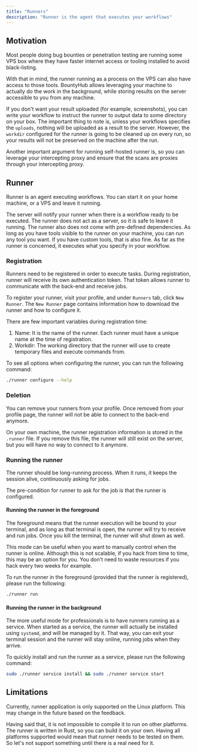 ```yaml
---
title: "Runners"
description: "Runner is the agent that executes your workflows"
---
```


## Motivation

Most people doing bug bounties or penetration testing are running some VPS box where they have faster internet access or tooling installed to avoid black-listing.

With that in mind, the runner running as a process on the VPS can also have access to those tools. BountyHub allows leveraging your machine to actually do the work in the background, while storing results on the server accessible to you from any machine.

If you don't want your result uploaded (for example, screenshots), you can write your workflow to instruct the runner to output data to some directory on your box.
The important thing to note is, unless your workflows specifies the `uploads`, nothing will be uploaded as a result to the server. However, the `workdir` configured for the runner is going to be cleaned up on every run, so your results will not be preserved on the machine after the run.

Another important argument for running self-hosted runner is, so you can leverage your intercepting proxy and ensure that the scans are proxies through your intercepting proxy.

## Runner

Runner is an agent executing workflows. You can start it on your home machine, or a VPS and leave it running.

The server will notify your runner when there is a workflow ready to be executed. The runner does not act as a server,
so it is safe to leave it running. The runner also does not come with pre-defined dependencies. As long as you have tools visible to the runner on your machine, you can run any tool you want. If you have custom tools, that is also fine. As far as the runner is concerned, it executes what you specify in your workflow.

### Registration

Runners need to be registered in order to execute tasks. During registration, runner will receive its own authentication token. That token allows runner to communicate with the back-end and receive jobs.

To register your runner, visit your profile, and under `Runners` tab, click `New Runner`. The `New Runner` page
contains information how to download the runner and how to configure it.

There are few important variables during registration time:
1. Name: It is the name of the runner. Each runner must have a unique name at the time of registration.
2. Workdir: The working directory that the runner will use to create temporary files and execute commands from.

To see all options when configuring the runner, you can run the following command:

```bash
./runner configure --help
```

### Deletion

You can remove your runners from your profile. Once removed from your profile page, the runner will not be able to connect to the back-end anymore. 

On your own machine, the runner registration information is stored in the `.runner` file. If you remove this file, the runner will still exist on the server, but you will have no way to connect to it anymore.

### Running the runner

The runner should be long-running process. When it runs, it keeps the session alive, continuously asking for jobs.

The pre-condition for runner to ask for the job is that the runner is configured.

#### Running the runner in the foreground

The foreground means that the runner execution will be bound to your terminal, and as long as that terminal is open, the runner will try to receive and run jobs. Once you kill the terminal, the runner will shut down as well.

This mode can be useful when you want to manually control when the runner is online. Although this is not scalable, if you hack from time to time, this may be an option for you. You don't need to waste resources if you hack every two weeks for example.

To run the runner in the foreground (provided that the runner is registered), please run the following:

```bash
./runner run
```

#### Running the runner in the background

The more useful mode for professionals is to have runners running as a service. When started as a service, the runner will actually be installed using `systemd`, and will be managed by it. That way, you can exit your terminal session and the runner will stay online, running jobs when they arrive. 

To quickly install and run the runner as a service, please run the following command:

```bash
sudo ./runner service install && sudo ./runner service start
```
## Limitations

Currently, runner application is only supported on the Linux platform. This may change in the future based on the feedback.

Having said that, it is not impossible to compile it to run on other platforms. The runner is written in Rust, so you can
build it on your own. Having all platforms supported would mean that runner needs to be tested on them. So let's not
support something until there is a real need for it.